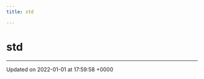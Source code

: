```yaml
---
title: std

---
```


# std








-------------------------------

Updated on 2022-01-01 at 17:59:58 +0000